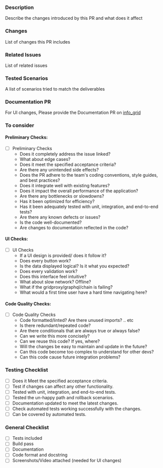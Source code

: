 ### Description

Describe the changes introduced by this PR and what does it affect

### Changes

List of changes this PR includes

### Related Issues

List of related issues

### Tested Scenarios

A list of scenarios tried to match the deliverables

### Documentation PR

For UI changes, Please provide the Documentation PR on [info_grid](https://github.com/threefoldtech/info_grid)

### To consider

#### Preliminary Checks:

- [ ] Preliminary Checks
    - Does it completely address the issue linked?
    - What about edge cases?
    - Does it meet the specified acceptance criteria?
    - Are there any unintended side effects?
    - Does the PR adhere to the team's coding conventions, style guides, and best practices?
    - Does it integrate well with existing features?
    - Does it impact the overall performance of the application?
    - Are there any bottlenecks or slowdowns?
    - Has it been optimized for efficiency?
    - Has it been adequately tested with unit, integration, and end-to-end tests?
    - Are there any known defects or issues?
    - Is the code well-documented?
    - Are changes to documentation reflected in the code?

#### UI Checks:

- [ ] UI Checks
    - If a UI design is provided/ does it follow it?
    - Does every button work?
    - Is the data displayed logical? Is it what you expected?
    - Does every validation work?
    - Does this interface feel intuitive?
    - What about slow network? Offline?
    - What if the gridproxy/graphql/chain is failing?
    - What would a first time user have a hard time navigating here?

#### Code Quality Checks:

- [ ] Code Quality Checks
    - Code formatted/linted? Are there unused imports? .. etc
    - Is there redundant/repeated code?
    - Are there conditionals that are always true or always false?
    - Can we write this more concisely?
    - Can we reuse this code? If yes, where?
    - Will the changes be easy to maintain and update in the future?
    - Can this code become too complex to understand for other devs?
    - Can this code cause future integration problems?

### Testing Checklist

- [ ] Does it Meet the specified acceptance criteria.
- [ ] Test if changes can affect any other functionality.
- [ ] Tested with unit, integration, and end-to-end tests.
- [ ] Tested the un-happy path and rollback scenarios.
- [ ] Documentation updated to meet the latest changes.
- [ ] Check automated tests working successfully with the changes.
- [ ] Can be covered by automated tests.

### General Checklist

- [ ] Tests included
- [ ] Build pass
- [ ] Documentation
- [ ] Code format and docstring
- [ ] Screenshots/Video attached (needed for UI changes)
